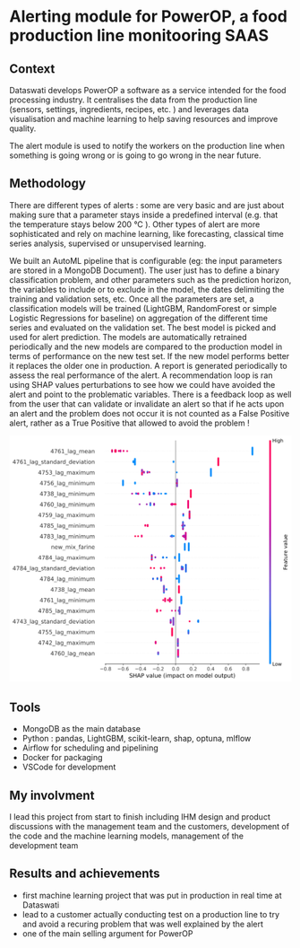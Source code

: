 # Alerting module for PowerOP, a food production line monitooring SAAS 


## Context 
Dataswati develops PowerOP a software as a service intended for the food processing industry. It centralises the data from the production line (sensors, settings, ingredients, recipes, etc. ) and leverages data visualisation and machine learning to help saving resources and improve quality. 

The alert module is used to notify the workers on the production line when something is going wrong or is going to go wrong in the near future. 


## Methodology 

There are different types of alerts : some are very basic and are just about making sure that a parameter stays inside a predefined interval (e.g. that the temperature stays below 200 °C ). Other types of alert are more sophisticated and rely on machine learning, like forecasting, classical time series analysis, supervised or unsupervised learning.

We built an AutoML pipeline that is configurable (eg: the input parameters are stored in a MongoDB Document). The user just has to define a binary classification problem, and other parameters such as the prediction horizon, the variables to include or to exclude in the model, the dates delimiting the training and validation sets, etc. Once all the parameters are set, a classification models will be trained (LightGBM, RandomForest or simple Logistic Regressions for baseline) on aggregation of the different time series and evaluated on the validation set. The best model is picked and used for alert prediction. The models are automatically retrained periodically and the new models are compared to the production model in terms of performance on the new test set. If the new model performs better it replaces the older one in production. A report is generated periodically to assess the real performance of the alert. A recommendation loop is ran using SHAP values perturbations to see how we could have avoided the alert and point to the problematic variables. There is a feedback loop as well from the user that can validate or invalidate an alert so that if he acts upon an alert and the problem does not occur it is not counted as a False Positive alert, rather as a True Positive that allowed to avoid the problem ! 

![shap values](../assets/img/Dataswati/AlertShap.svg)

## Tools

- MongoDB as the main database 
- Python : pandas, LightGBM, scikit-learn, shap, optuna, mlflow 
- Airflow for scheduling and pipelining 
- Docker for packaging 
- VSCode for development

## My involvment 

I lead this project from start to finish including IHM design and product discussions with the management team and the customers, development of the code and the machine learning models, management of the development team

## Results and achievements

- first machine learning project that was put in production in real time at Dataswati
- lead to a customer actually conducting test on a production line to try and avoid a recuring problem that was well explained by the alert
- one of the main selling argument for PowerOP



